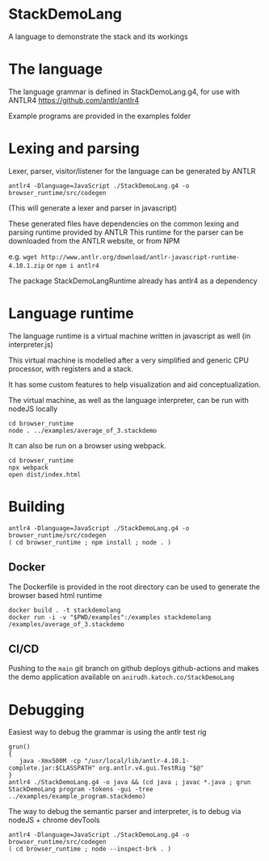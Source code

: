 # StackDemoLang
A language to demonstrate the stack and its workings

# The language

The language grammar is defined in StackDemoLang.g4, for use with ANTLR4
https://github.com/antlr/antlr4

Example programs are provided in the examples folder

# Lexing and parsing

Lexer, parser, visitor/listener for the language can be generated by ANTLR

```shell
antlr4 -Dlanguage=JavaScript ./StackDemoLang.g4 -o browser_runtime/src/codegen
```
(This will generate a lexer and parser in javascript)

These generated files have dependencies on the common lexing and parsing runtime provided by ANTLR
This runtime for the parser can be downloaded from the ANTLR website, or from NPM

e.g. `wget http://www.antlr.org/download/antlr-javascript-runtime-4.10.1.zip`
or `npm i antlr4`

The package StackDemoLangRuntime already has antlr4 as a dependency

# Language runtime

The language runtime is a virtual machine written in javascript as well (in interpreter.js)

This virtual machine is modelled after a very simplified and generic CPU processor, with registers and a stack.

It has some custom features to help visualization and aid conceptualization.

The virtual machine, as well as the language interpreter, can be run with nodeJS locally
```
cd browser_runtime
node . ../examples/average_of_3.stackdemo
```

It can also be run on a browser using webpack.
```
cd browser_runtime
npx webpack
open dist/index.html
```

# Building

```shell
antlr4 -Dlanguage=JavaScript ./StackDemoLang.g4 -o browser_runtime/src/codegen
( cd browser_runtime ; npm install ; node . )
```

## Docker

The Dockerfile is provided in the root directory can be used to generate the browser based html runtime
```shell
docker build . -t stackdemolang
docker run -i -v "$PWD/examples":/examples stackdemolang /examples/average_of_3.stackdemo
```

## CI/CD

Pushing to the `main` git branch on github deploys github-actions and makes the demo application available on `anirudh.katoch.co/StackDemoLang`

# Debugging

Easiest way to debug the grammar is using the antlr test rig
```shell
grun()
{
   java -Xmx500M -cp "/usr/local/lib/antlr-4.10.1-complete.jar:$CLASSPATH" org.antlr.v4.gui.TestRig "$@"
}
antlr4 ./StackDemoLang.g4 -o java && (cd java ; javac *.java ; grun StackDemoLang program -tokens -gui -tree ../examples/example_program.stackdemo)
```

The way to debug the semantic parser and interpreter, is to debug via nodeJS + chrome devTools
```shell
antlr4 -Dlanguage=JavaScript ./StackDemoLang.g4 -o browser_runtime/src/codegen
( cd browser_runtime ; node --inspect-brk . )
```

